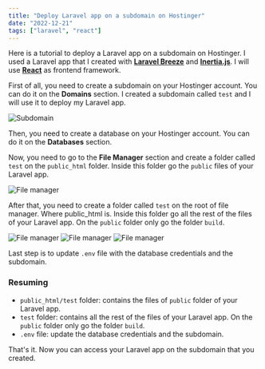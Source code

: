 ```yaml
---
title: "Deploy Laravel app on a subdomain on Hostinger"
date: "2022-12-21"
tags: ["laravel", "react"]
---
```


Here is a tutorial to deploy a Laravel app on a subdomain on Hostinger. I used a Laravel app that I created with [**Laravel Breeze**](https://laravel.com/docs/9.x/starter-kits#breeze-and-inertia) and [**Inertia.js**](https://inertiajs.com/). I will use [**React**](https://reactjs.org/) as frontend framework.

First of all, you need to create a subdomain on your Hostinger account. You can do it on the **Domains** section. I created a subdomain called `test` and I will use it to deploy my Laravel app.

![Subdomain](/images/subdomain.png)

Then, you need to create a database on your Hostinger account. You can do it on the **Databases** section.

Now, you need to go to the **File Manager** section and create a folder called `test` on the `public_html` folder. Inside this folder go the `public` files of your Laravel app.

![File manager](/images/file-manager.png)

After that, you need to create a folder called `test` on the root of file manager. Where public_html is. Inside this folder go all the rest of the files of your Laravel app. On the `public` folder only go the folder `build`.

![File manager](/images/file-manager-2.png)
![File manager](/images/file-manager-3.png)
![File manager](/images/file-manager-4.png)

Last step is to update `.env` file with the database credentials and the subdomain.

### Resuming

- `public_html/test` folder: contains the files of `public` folder of your Laravel app.
- `test` folder: contains all the rest of the files of your Laravel app. On the `public` folder only go the folder `build`.
- `.env` file: update the database credentials and the subdomain.

That's it. Now you can access your Laravel app on the subdomain that you created.
